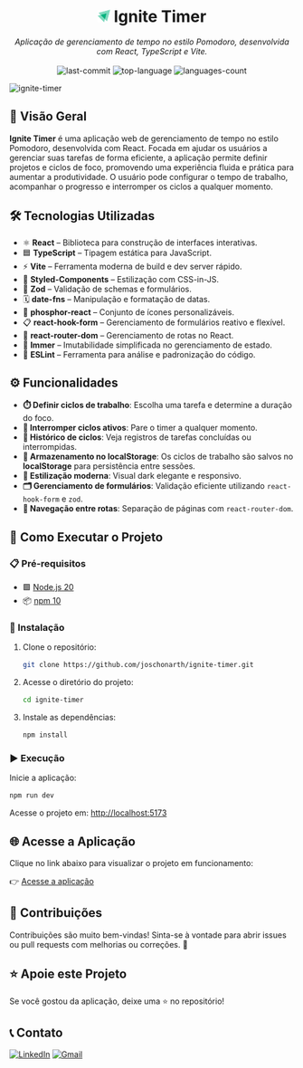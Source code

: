 
<h1 align="center"><img src="./public/icon.svg" width="22" /> Ignite Timer</h1>

<p align="center"><i>Aplicação de gerenciamento de tempo no estilo Pomodoro, desenvolvida com React, TypeScript e Vite.</i>
  <br/><br/>
  <img src="https://img.shields.io/github/last-commit/joschonarth/ignite-timer?style=for-the-badge&color=1F8459&labelColor=1C1E26" alt="last-commit">
  <img src="https://img.shields.io/github/languages/top/joschonarth/ignite-timer?style=for-the-badge&color=1F8459&labelColor=1C1E26" alt="top-language">
  <img src="https://img.shields.io/github/languages/count/joschonarth/ignite-timer?style=for-the-badge&color=1F8459&labelColor=1C1E26" alt="languages-count">
</p>

![ignite-timer](https://github.com/user-attachments/assets/7646e94c-fb91-4b8c-9530-fd918fa1497f)

## 📖 Visão Geral

**Ignite Timer** é uma aplicação web de gerenciamento de tempo no estilo Pomodoro, desenvolvida com React. Focada em ajudar os usuários a gerenciar suas tarefas de forma eficiente, a aplicação permite definir projetos e ciclos de foco, promovendo uma experiência fluida e prática para aumentar a produtividade. O usuário pode configurar o tempo de trabalho, acompanhar o progresso e interromper os ciclos a qualquer momento.

## 🛠️ Tecnologias Utilizadas

- ⚛️ **React** – Biblioteca para construção de interfaces interativas.
- 🟦 **TypeScript** – Tipagem estática para JavaScript.
- ⚡ **Vite** – Ferramenta moderna de build e dev server rápido.
- 💅 **Styled-Components** – Estilização com CSS-in-JS.
- 💎 **Zod** – Validação de schemas e formulários.
- 🗓️ **date-fns** – Manipulação e formatação de datas.
- 🎨 **phosphor-react** – Conjunto de ícones personalizáveis.
- 📋 **react-hook-form** – Gerenciamento de formulários reativo e flexível.
- 🔗 **react-router-dom** – Gerenciamento de rotas no React.
- 🌿 **Immer** – Imutabilidade simplificada no gerenciamento de estado.
- 🧹 **ESLint** – Ferramenta para análise e padronização do código.

## ⚙️ Funcionalidades

- **⏱️ Definir ciclos de trabalho**: Escolha uma tarefa e determine a duração do foco.
- **🛑 Interromper ciclos ativos**: Pare o timer a qualquer momento.
- **🧾 Histórico de ciclos**: Veja registros de tarefas concluídas ou interrompidas.
- **💾 Armazenamento no localStorage**: Os ciclos de trabalho são salvos no **localStorage** para persistência entre sessões.
- **🎨 Estilização moderna**: Visual dark elegante e responsivo.
- **🗂️ Gerenciamento de formulários**: Validação eficiente utilizando `react-hook-form` e `zod`.
- **🚣️ Navegação entre rotas**: Separação de páginas com `react-router-dom`.

## 🚀 Como Executar o Projeto

### 📋 Pré-requisitos

- 🟩 [Node.js 20](https://nodejs.org/en/download/)
- 📦 [npm 10](https://www.npmjs.com/)

### 🔧 Instalação

1. Clone o repositório:

    ```bash
    git clone https://github.com/joschonarth/ignite-timer.git
    ```

2. Acesse o diretório do projeto:

    ```bash
    cd ignite-timer
    ```

3. Instale as dependências:

    ```bash
    npm install
    ```

### ▶️ Execução

Inicie a aplicação:

```bash
npm run dev
```

Acesse o projeto em: [http://localhost:5173](http://localhost:5173)

## 🌐 Acesse a Aplicação

Clique no link abaixo para visualizar o projeto em funcionamento:

👉 [Acesse a aplicação](https://ignite-timer-ten-umber.vercel.app)

## 🤝 Contribuições

Contribuições são muito bem-vindas! Sinta-se à vontade para abrir issues ou pull requests com melhorias ou correções. 🚀

## ⭐ Apoie este Projeto

Se você gostou da aplicação, deixe uma ⭐ no repositório!

## 📞 Contato

[![LinkedIn](https://img.shields.io/badge/LinkedIn-0077B5?style=for-the-badge&logo=linkedin&logoColor=white)](https://www.linkedin.com/in/seu-perfil)
[![Gmail](https://img.shields.io/badge/Gmail-D14836?style=for-the-badge&logo=gmail&logoColor=white)](mailto:seuemail@gmail.com)
